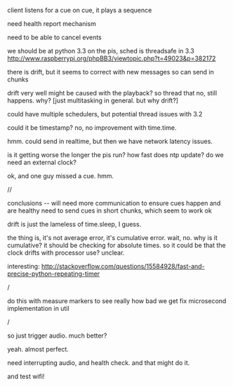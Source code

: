 
client listens for a cue
on cue, it plays a sequence


need health report mechanism


need to be able to cancel events



we should be at python 3.3 on the pis, sched is threadsafe in 3.3
http://www.raspberrypi.org/phpBB3/viewtopic.php?t=49023&p=382172


there is drift, but it seems to correct with new messages
so can send in chunks

drift very well might be caused with the playback? so thread that
no, still happens. why? [just multitasking in general. but why drift?]

could have multiple schedulers, but potential thread issues with 3.2

could it be timestamp? no, no improvement with time.time.


hmm. could send in realtime, but then we have network latency issues.


is it getting worse the longer the pis run?
how fast does ntp update?
do we need an external clock?


ok, and one guy missed a cue. hmm.

//


conclusions -- will need more communication to ensure cues happen and are healthy
need to send cues in short chunks, which seem to work ok

drift is just the lameless of time.sleep, I guess.

the thing is, it's not average error, it's cumulative error.
wait, no. why is it cumulative? it should be checking for absolute times.
so it could be that the clock drifts with processor use? unclear.

interesting: http://stackoverflow.com/questions/15584928/fast-and-precise-python-repeating-timer


/

do this with measure markers to see really how bad we get
fix microsecond implementation in util

/

so just trigger audio. much better?

yeah. almost perfect.

need interrupting audio, and health check. and that might do it.

and test wifi!